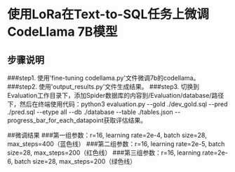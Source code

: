 # 使用LoRa在Text-to-SQL任务上微调CodeLlama 7B模型

## 步骤说明
###step1. 使用'fine-tuning codellama.py'文件微调7b的codellama。
###step2. 使用'output_results.py'文件生成结果。
###step3. 切换到Evaluation工作目录下，添加Spider数据库的内容到/Evaluation/database/路径下，然后在终端使用代码：python3 evaluation.py --gold ./dev_gold.sql --pred ./pred.sql --etype all --db ./database --table ./tables.json --progress_bar_for_each_datapoint获取评估结果。

##微调结果
###第一组参数：r=16, learning rate=2e-4, batch size=28, max_steps=400（蓝色线）
###第二组参数：r=16, learning rate=2e-5, batch size=28, max_steps=200（红色线）
###第三组参数：r=16, learning rate=2e-6, batch size=28, max_steps=200（绿色线）
